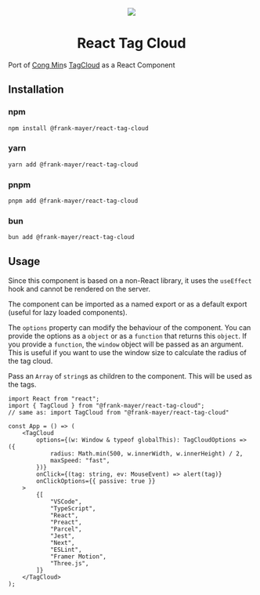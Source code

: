 <p align="center">
    <img src="https://raw.githubusercontent.com/cong-min/TagCloud/master/examples/tagcloud.gif" />
</p>

<h1 align="center">React Tag Cloud</h1>

Port of [Cong Min](https://github.com/cong-min)s [TagCloud](https://github.com/cong-min/TagCloud) as a React Component

## Installation

### npm

```bash
npm install @frank-mayer/react-tag-cloud
```

### yarn

```bash
yarn add @frank-mayer/react-tag-cloud
```

### pnpm

```bash
pnpm add @frank-mayer/react-tag-cloud
```

### bun

```bash
bun add @frank-mayer/react-tag-cloud
```

## Usage

Since this component is based on a non-React library, it uses the `useEffect` hook and cannot be rendered on the server.

The component can be imported as a named export or as a default export (useful for lazy loaded components).

The `options` property can modify the behaviour of the component. You can provide the options as a `object` or as a `function` that returns this `object`.
If you provide a `function`, the `window` object will be passed as an argument.
This is useful if you want to use the window size to calculate the radius of the tag cloud.

Pass an `Array` of `string`s as children to the component. This will be used as the tags.

```tsx
import React from "react";
import { TagCloud } from "@frank-mayer/react-tag-cloud";
// same as: import TagCloud from "@frank-mayer/react-tag-cloud"

const App = () => (
    <TagCloud
        options={(w: Window & typeof globalThis): TagCloudOptions => ({
            radius: Math.min(500, w.innerWidth, w.innerHeight) / 2,
            maxSpeed: "fast",
        })}
        onClick={(tag: string, ev: MouseEvent) => alert(tag)}
        onClickOptions={{ passive: true }}
    >
        {[
            "VSCode",
            "TypeScript",
            "React",
            "Preact",
            "Parcel",
            "Jest",
            "Next",
            "ESLint",
            "Framer Motion",
            "Three.js",
        ]}
    </TagCloud>
);
```
